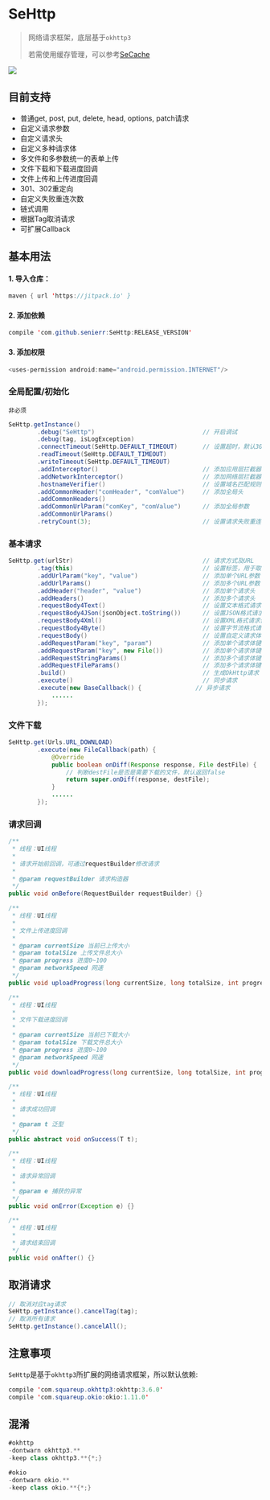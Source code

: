 # SeHttp

> 网络请求框架，底层基于`okhttp3`
>
> 若需使用缓存管理，可以参考[SeCache](https://github.com/senierr/SeCache)

[![](https://jitpack.io/v/senierr/SeHttp.svg)](https://jitpack.io/#senierr/SeHttp)

## 目前支持
* 普通get, post, put, delete, head, options, patch请求
* 自定义请求参数
* 自定义请求头
* 自定义多种请求体
* 多文件和多参数统一的表单上传
* 文件下载和下载进度回调
* 文件上传和上传进度回调
* 301、302重定向
* 自定义失败重连次数
* 链式调用
* 根据Tag取消请求
* 可扩展Callback

## 基本用法

#### 1. 导入仓库：

```java
maven { url 'https://jitpack.io' }
```

#### 2. 添加依赖

```java
compile 'com.github.senierr:SeHttp:RELEASE_VERSION'
```

#### 3. 添加权限

```java
<uses-permission android:name="android.permission.INTERNET"/>
```

### 全局配置/初始化

`非必须`

```java
SeHttp.getInstance()
        .debug("SeHttp")                              // 开启调试
        .debug(tag, isLogException)
        .connectTimeout(SeHttp.DEFAULT_TIMEOUT)       // 设置超时，默认30秒
        .readTimeout(SeHttp.DEFAULT_TIMEOUT)
        .writeTimeout(SeHttp.DEFAULT_TIMEOUT)
        .addInterceptor()                             // 添加应用层拦截器
        .addNetworkInterceptor()                      // 添加网络层拦截器
        .hostnameVerifier()                           // 设置域名匹配规则
        .addCommonHeader("comHeader", "comValue")     // 添加全局头
        .addCommonHeaders()
        .addCommonUrlParam("comKey", "comValue")      // 添加全局参数
        .addCommonUrlParams()
        .retryCount(3);                               // 设置请求失败重连次数，默认不重连（0次）
```

### 基本请求

```java
SeHttp.get(urlStr)                                    // 请求方式及URL
        .tag(this)                                    // 设置标签，用于取消请求
        .addUrlParam("key", "value")                  // 添加单个URL参数
        .addUrlParams()                               // 添加多个URL参数
        .addHeader("header", "value")                 // 添加单个请求头
        .addHeaders()                                 // 添加多个请求头
        .requestBody4Text()                           // 设置文本格式请求体
        .requestBody4JSon(jsonObject.toString())      // 设置JSON格式请求体
        .requestBody4Xml()                            // 设置XML格式请求体
        .requestBody4Byte()                           // 设置字节流格式请求提
        .requestBody()                                // 设置自定义请求体
        .addRequestParam("key", "param")              // 添加单个请求体键值对（字符串）
        .addRequestParam("key", new File())           // 添加单个请求体键值对（文件）
        .addRequestStringParams()                     // 添加多个请求体键值对（字符串）
        .addRequestFileParams()                       // 添加多个请求体键值对（文件）
        .build()                                      // 生成OkHttp请求
        .execute()                                    // 同步请求
        .execute(new BaseCallback() {               // 异步请求
            ......
        });
```

### 文件下载

```java
SeHttp.get(Urls.URL_DOWNLOAD)
        .execute(new FileCallback(path) {
            @Override
            public boolean onDiff(Response response, File destFile) {
                // 判断destFile是否是需要下载的文件，默认返回false
                return super.onDiff(response, destFile);
            }
            ......
        });
```

### 请求回调

```java
/**
 * 线程：UI线程
 *
 * 请求开始前回调，可通过requestBuilder修改请求
 *
 * @param requestBuilder 请求构造器
 */
public void onBefore(RequestBuilder requestBuilder) {}

/**
 * 线程：UI线程
 *
 * 文件上传进度回调
 *
 * @param currentSize 当前已上传大小
 * @param totalSize 上传文件总大小
 * @param progress 进度0~100
 * @param networkSpeed 网速
 */
public void uploadProgress(long currentSize, long totalSize, int progress, long networkSpeed) {}

/**
 * 线程：UI线程
 *
 * 文件下载进度回调
 *
 * @param currentSize 当前已下载大小
 * @param totalSize 下载文件总大小
 * @param progress 进度0~100
 * @param networkSpeed 网速
 */
public void downloadProgress(long currentSize, long totalSize, int progress, long networkSpeed) {}

/**
 * 线程：UI线程
 *
 * 请求成功回调
 *
 * @param t 泛型
 */
public abstract void onSuccess(T t);

/**
 * 线程：UI线程
 *
 * 请求异常回调
 *
 * @param e 捕获的异常
 */
public void onError(Exception e) {}

/**
 * 线程：UI线程
 *
 * 请求结束回调
 */
public void onAfter() {}
```

## 取消请求

```java
// 取消对应tag请求
SeHttp.getInstance().cancelTag(tag);
// 取消所有请求
SeHttp.getInstance().cancelAll();
```

## 注意事项

`SeHttp`是基于`okhttp3`所扩展的网络请求框架，所以默认依赖:

```java
compile 'com.squareup.okhttp3:okhttp:3.6.0'
compile 'com.squareup.okio:okio:1.11.0'
```

## 混淆

```java
#okhttp
-dontwarn okhttp3.**
-keep class okhttp3.**{*;}

#okio
-dontwarn okio.**
-keep class okio.**{*;}
```
